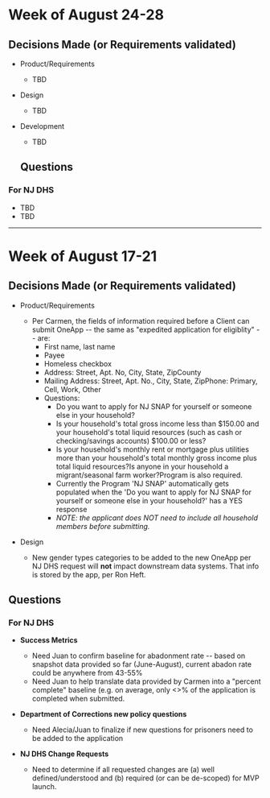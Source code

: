 # Week of August 24-28

## Decisions Made (or Requirements validated)
- Product/Requirements
  - TBD
  
- Design
  - TBD
  
- Development
  - TBD
  

  ## Questions 

### For NJ DHS
  - TBD
  - TBD
 
 
  
*** 

# Week of August 17-21

## Decisions Made (or Requirements validated)

- Product/Requirements
  - Per Carmen, the fields of information required before a Client can submit OneApp -- the same as "expedited application for eligiblity" -- are:
      - First name, last name
      - Payee
      - Homeless checkbox
      - Address:  Street, Apt. No, City, State, ZipCounty
      - Mailing Address: Street, Apt. No., City, State, ZipPhone: Primary, Cell, Work, Other
      - Questions:
        - Do you want to apply for NJ SNAP for yourself or someone else in your household?
        - Is your household's total gross income less than $150.00 and your household's total liquid resources (such as cash or checking/savings accounts) $100.00 or less?
        - Is your household's monthly rent or mortgage plus utilities more than your household's total monthly gross income plus total liquid resources?Is anyone in your household a migrant/seasonal farm worker?Program is also required. 
        - Currently the Program 'NJ SNAP' automatically gets populated when the 'Do you want to apply for NJ SNAP for yourself or someone else in your household?' has a YES response
        - *NOTE: the applicant does NOT need to include all household members before submitting.*

- Design
  - New gender types categories to be added to the new OneApp per NJ DHS request will **not** impact downstream data systems.  That info is stored by the app, per Ron Heft.


## Questions 

### For NJ DHS

- **Success Metrics**
  - Need Juan to confirm baseline for abadonment rate -- based on snapshot data provided so far (June-August), current abadon rate could be anywhere from 43-55%
  - Need Juan to help translate data provided by Carmen into a "percent complete" baseline (e.g. on average, only <>% of the application is completed when submitted.

- **Department of Corrections new policy questions**
  - Need Alecia/Juan to finalize if new questions for prisoners need to be added to the application
  
- **NJ DHS Change Requests**
  - Need to determine if all requested changes are (a) well defined/understood and (b) required (or can be de-scoped) for MVP launch.
